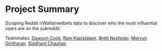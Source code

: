# Project Summary

Scraping Reddit r/Wallstreetbets data to discover who the most influential users are on the subreddit.

Teammates:
[Dawson Cook](https://www.linkedin.com/in/dawson-cook/), 
[Ram Kapistalam](https://www.linkedin.com/in/ramkapistalam/), 
[Brett Nesfeder](https://www.linkedin.com/in/brett-nesfeder-381b48128/), 
[Mervyn Giritharan](https://www.linkedin.com/in/mervyn-jonathan-giritharan/), 
[Siddhant Chauhan](https://www.linkedin.com/in/siddhantchauhan77/)
